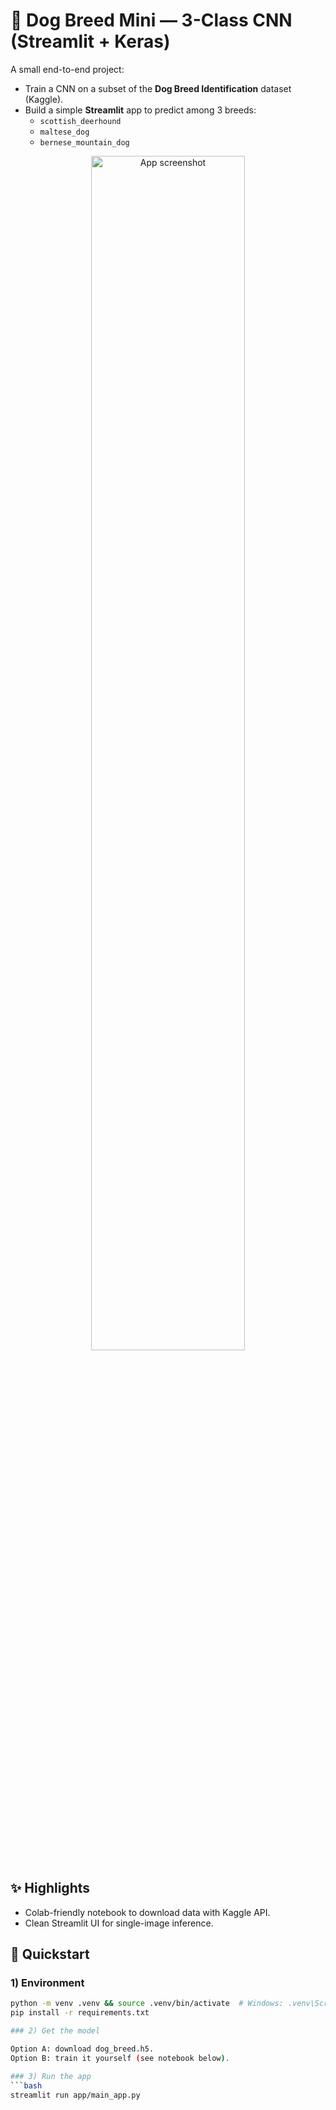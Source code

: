 # 🐶 Dog Breed Mini — 3-Class CNN (Streamlit + Keras)

A small end-to-end project:
- Train a CNN on a subset of the **Dog Breed Identification** dataset (Kaggle).
- Build a simple **Streamlit** app to predict among 3 breeds:
  - `scottish_deerhound`
  - `maltese_dog`
  - `bernese_mountain_dog`

<div align="center">
  <img src="assets/screenshot_app.png" alt="App screenshot" width="70%">
</div>

## ✨ Highlights
- Colab-friendly notebook to download data with Kaggle API.
- Clean Streamlit UI for single-image inference.

## 🚀 Quickstart

### 1) Environment
```bash
python -m venv .venv && source .venv/bin/activate  # Windows: .venv\Scripts\activate
pip install -r requirements.txt

### 2) Get the model 

Option A: download dog_breed.h5.
Option B: train it yourself (see notebook below).

### 3) Run the app
```bash
streamlit run app/main_app.py




